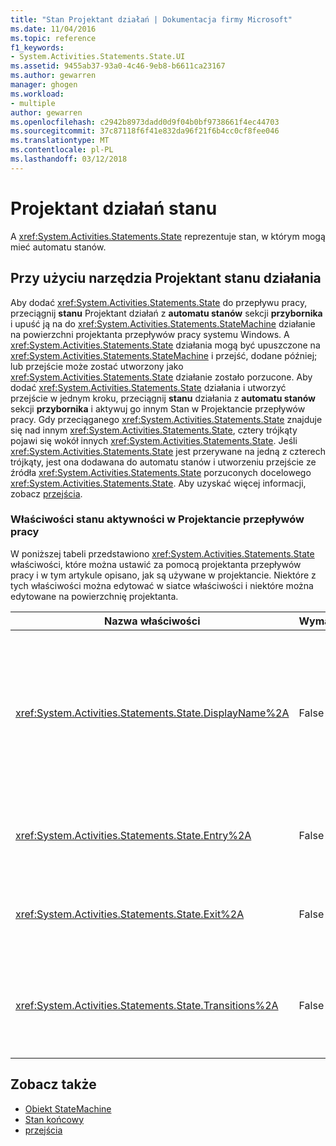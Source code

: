 ```yaml
---
title: "Stan Projektant działań | Dokumentacja firmy Microsoft"
ms.date: 11/04/2016
ms.topic: reference
f1_keywords:
- System.Activities.Statements.State.UI
ms.assetid: 9455ab37-93a0-4c46-9eb8-b6611ca23167
ms.author: gewarren
manager: ghogen
ms.workload:
- multiple
author: gewarren
ms.openlocfilehash: c2942b8973dadd0d9f04b0bf9738661f4ec44703
ms.sourcegitcommit: 37c87118f6f41e832da96f21f6b4cc0cf8fee046
ms.translationtype: MT
ms.contentlocale: pl-PL
ms.lasthandoff: 03/12/2018
---
```

# <a name="state-activity-designer"></a>Projektant działań stanu
A <xref:System.Activities.Statements.State> reprezentuje stan, w którym mogą mieć automatu stanów.

## <a name="using-the-state-activity-designer"></a>Przy użyciu narzędzia Projektant stanu działania
 Aby dodać <xref:System.Activities.Statements.State> do przepływu pracy, przeciągnij **stanu** Projektant działań z **automatu stanów** sekcji **przybornika** i upuść ją na do <xref:System.Activities.Statements.StateMachine> działanie na powierzchni projektanta przepływów pracy systemu Windows. A <xref:System.Activities.Statements.State> działania mogą być upuszczone na <xref:System.Activities.Statements.StateMachine> i przejść, dodane później; lub przejście może zostać utworzony jako <xref:System.Activities.Statements.State> działanie zostało porzucone. Aby dodać <xref:System.Activities.Statements.State> działania i utworzyć przejście w jednym kroku, przeciągnij **stanu** działania z **automatu stanów** sekcji **przybornika** i aktywuj go innym Stan w Projektancie przepływów pracy. Gdy przeciąganego <xref:System.Activities.Statements.State> znajduje się nad innym <xref:System.Activities.Statements.State>, cztery trójkąty pojawi się wokół innych <xref:System.Activities.Statements.State>. Jeśli <xref:System.Activities.Statements.State> jest przerywane na jedną z czterech trójkąty, jest ona dodawana do automatu stanów i utworzeniu przejście ze źródła <xref:System.Activities.Statements.State> porzuconych docelowego <xref:System.Activities.Statements.State>. Aby uzyskać więcej informacji, zobacz [przejścia](../workflow-designer/transition-activity-designer.md).

### <a name="state-activity-properties-in-the-workflow-designer"></a>Właściwości stanu aktywności w Projektancie przepływów pracy
 W poniższej tabeli przedstawiono <xref:System.Activities.Statements.State> właściwości, które można ustawić za pomocą projektanta przepływów pracy i w tym artykule opisano, jak są używane w projektancie. Niektóre z tych właściwości można edytować w siatce właściwości i niektóre można edytowane na powierzchnię projektanta.

|Nazwa właściwości|Wymagane|Użycie|
|-------------------|--------------|-----------|
|<xref:System.Activities.Statements.State.DisplayName%2A>|False|Określa przyjazną nazwę <xref:System.Activities.Statements.State> Projektant działań w nagłówku. Wartość domyślna to **stanu**. Wartość można edytować w siatce właściwości lub bezpośrednio w nagłówku Projektant działań. <xref:System.Activities.Statements.State.DisplayName%2A> Jest używany w nadrzędnych, który jest wyświetlany w górnej części projektanta przepływów pracy.<br /><br /> Mimo że <xref:System.Activities.Statements.State.DisplayName%2A> nie jest ścisłym wymogiem jest najlepszym rozwiązaniem jej użyć.|
|<xref:System.Activities.Statements.State.Entry%2A>|False|Określa akcję wykonywaną, gdy ten stan jest optymalizowane pod. Gdy <xref:System.Activities.Statements.State> działania jest rozwinięty, tę wartość można ustawić przez przeciągnięcie działania z **przybornika** i upuszczanie go na **wpis** sekcji stanu.|
|<xref:System.Activities.Statements.State.Exit%2A>|False|Określa akcję wykonywaną, gdy ten stan jest optymalizowane od. Gdy <xref:System.Activities.Statements.State> działania jest rozwinięty, tę wartość można ustawić przez przeciągnięcie działania z **przybornika** i upuszczanie go na **zakończenia** sekcji stanu.|
|<xref:System.Activities.Statements.State.Transitions%2A>|False|Wyświetla listę możliwości przejścia, które pochodzą ze <xref:System.Activities.Statements.State>. Każdy element na liście znajduje się łącze do skojarzonego <xref:System.Activities.Statements.Transition> i miejsce docelowe <xref:System.Activities.Statements.State>. Kliknięcie łącza przechodzi do rozwiniętego widoku Projektanta <xref:System.Activities.Statements.Transition> lub <xref:System.Activities.Statements.State>.|

## <a name="see-also"></a>Zobacz także

- [Obiekt StateMachine](../workflow-designer/statemachine-activity-designer.md)
- [Stan końcowy](../workflow-designer/finalstate-activity-designer.md)
- [przejścia](../workflow-designer/transition-activity-designer.md)